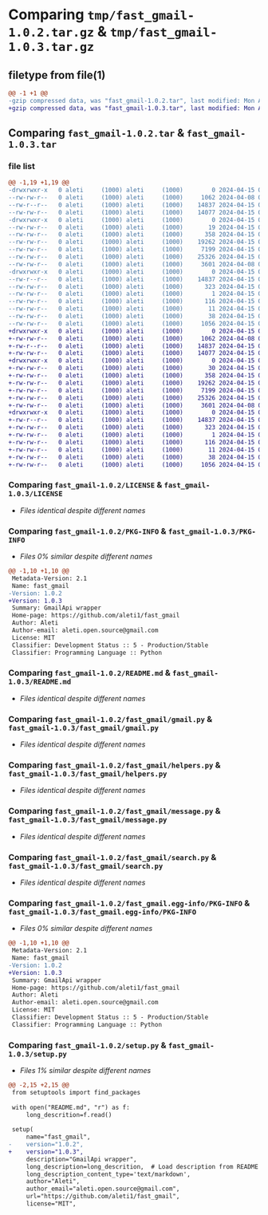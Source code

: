 # Comparing `tmp/fast_gmail-1.0.2.tar.gz` & `tmp/fast_gmail-1.0.3.tar.gz`

## filetype from file(1)

```diff
@@ -1 +1 @@
-gzip compressed data, was "fast_gmail-1.0.2.tar", last modified: Mon Apr 15 08:42:07 2024, max compression
+gzip compressed data, was "fast_gmail-1.0.3.tar", last modified: Mon Apr 15 08:44:30 2024, max compression
```

## Comparing `fast_gmail-1.0.2.tar` & `fast_gmail-1.0.3.tar`

### file list

```diff
@@ -1,19 +1,19 @@
-drwxrwxr-x   0 aleti     (1000) aleti     (1000)        0 2024-04-15 08:42:07.208335 fast_gmail-1.0.2/
--rw-rw-r--   0 aleti     (1000) aleti     (1000)     1062 2024-04-08 06:15:40.000000 fast_gmail-1.0.2/LICENSE
--rw-r--r--   0 aleti     (1000) aleti     (1000)    14837 2024-04-15 08:42:07.208335 fast_gmail-1.0.2/PKG-INFO
--rw-rw-r--   0 aleti     (1000) aleti     (1000)    14077 2024-04-15 08:16:21.000000 fast_gmail-1.0.2/README.md
-drwxrwxr-x   0 aleti     (1000) aleti     (1000)        0 2024-04-15 08:42:07.204335 fast_gmail-1.0.2/fast_gmail/
--rw-rw-r--   0 aleti     (1000) aleti     (1000)       19 2024-04-15 08:40:47.000000 fast_gmail-1.0.2/fast_gmail/__init__.py
--rw-rw-r--   0 aleti     (1000) aleti     (1000)      358 2024-04-15 06:27:06.000000 fast_gmail-1.0.2/fast_gmail/draft.py
--rw-rw-r--   0 aleti     (1000) aleti     (1000)    19262 2024-04-15 07:00:58.000000 fast_gmail-1.0.2/fast_gmail/gmail.py
--rw-rw-r--   0 aleti     (1000) aleti     (1000)     7199 2024-04-15 06:26:53.000000 fast_gmail-1.0.2/fast_gmail/helpers.py
--rw-rw-r--   0 aleti     (1000) aleti     (1000)    25326 2024-04-15 06:27:25.000000 fast_gmail-1.0.2/fast_gmail/message.py
--rw-rw-r--   0 aleti     (1000) aleti     (1000)     3601 2024-04-08 06:37:52.000000 fast_gmail-1.0.2/fast_gmail/search.py
-drwxrwxr-x   0 aleti     (1000) aleti     (1000)        0 2024-04-15 08:42:07.204335 fast_gmail-1.0.2/fast_gmail.egg-info/
--rw-r--r--   0 aleti     (1000) aleti     (1000)    14837 2024-04-15 08:42:07.000000 fast_gmail-1.0.2/fast_gmail.egg-info/PKG-INFO
--rw-rw-r--   0 aleti     (1000) aleti     (1000)      323 2024-04-15 08:42:07.000000 fast_gmail-1.0.2/fast_gmail.egg-info/SOURCES.txt
--rw-rw-r--   0 aleti     (1000) aleti     (1000)        1 2024-04-15 08:42:07.000000 fast_gmail-1.0.2/fast_gmail.egg-info/dependency_links.txt
--rw-rw-r--   0 aleti     (1000) aleti     (1000)      116 2024-04-15 08:42:07.000000 fast_gmail-1.0.2/fast_gmail.egg-info/requires.txt
--rw-rw-r--   0 aleti     (1000) aleti     (1000)       11 2024-04-15 08:42:07.000000 fast_gmail-1.0.2/fast_gmail.egg-info/top_level.txt
--rw-rw-r--   0 aleti     (1000) aleti     (1000)       38 2024-04-15 08:42:07.208335 fast_gmail-1.0.2/setup.cfg
--rw-rw-r--   0 aleti     (1000) aleti     (1000)     1056 2024-04-15 08:40:59.000000 fast_gmail-1.0.2/setup.py
+drwxrwxr-x   0 aleti     (1000) aleti     (1000)        0 2024-04-15 08:44:30.504817 fast_gmail-1.0.3/
+-rw-rw-r--   0 aleti     (1000) aleti     (1000)     1062 2024-04-08 06:15:40.000000 fast_gmail-1.0.3/LICENSE
+-rw-r--r--   0 aleti     (1000) aleti     (1000)    14837 2024-04-15 08:44:30.504817 fast_gmail-1.0.3/PKG-INFO
+-rw-rw-r--   0 aleti     (1000) aleti     (1000)    14077 2024-04-15 08:16:21.000000 fast_gmail-1.0.3/README.md
+drwxrwxr-x   0 aleti     (1000) aleti     (1000)        0 2024-04-15 08:44:30.504817 fast_gmail-1.0.3/fast_gmail/
+-rw-rw-r--   0 aleti     (1000) aleti     (1000)       30 2024-04-15 08:44:02.000000 fast_gmail-1.0.3/fast_gmail/__init__.py
+-rw-rw-r--   0 aleti     (1000) aleti     (1000)      358 2024-04-15 06:27:06.000000 fast_gmail-1.0.3/fast_gmail/draft.py
+-rw-rw-r--   0 aleti     (1000) aleti     (1000)    19262 2024-04-15 07:00:58.000000 fast_gmail-1.0.3/fast_gmail/gmail.py
+-rw-rw-r--   0 aleti     (1000) aleti     (1000)     7199 2024-04-15 06:26:53.000000 fast_gmail-1.0.3/fast_gmail/helpers.py
+-rw-rw-r--   0 aleti     (1000) aleti     (1000)    25326 2024-04-15 06:27:25.000000 fast_gmail-1.0.3/fast_gmail/message.py
+-rw-rw-r--   0 aleti     (1000) aleti     (1000)     3601 2024-04-08 06:37:52.000000 fast_gmail-1.0.3/fast_gmail/search.py
+drwxrwxr-x   0 aleti     (1000) aleti     (1000)        0 2024-04-15 08:44:30.504817 fast_gmail-1.0.3/fast_gmail.egg-info/
+-rw-r--r--   0 aleti     (1000) aleti     (1000)    14837 2024-04-15 08:44:30.000000 fast_gmail-1.0.3/fast_gmail.egg-info/PKG-INFO
+-rw-rw-r--   0 aleti     (1000) aleti     (1000)      323 2024-04-15 08:44:30.000000 fast_gmail-1.0.3/fast_gmail.egg-info/SOURCES.txt
+-rw-rw-r--   0 aleti     (1000) aleti     (1000)        1 2024-04-15 08:44:30.000000 fast_gmail-1.0.3/fast_gmail.egg-info/dependency_links.txt
+-rw-rw-r--   0 aleti     (1000) aleti     (1000)      116 2024-04-15 08:44:30.000000 fast_gmail-1.0.3/fast_gmail.egg-info/requires.txt
+-rw-rw-r--   0 aleti     (1000) aleti     (1000)       11 2024-04-15 08:44:30.000000 fast_gmail-1.0.3/fast_gmail.egg-info/top_level.txt
+-rw-rw-r--   0 aleti     (1000) aleti     (1000)       38 2024-04-15 08:44:30.504817 fast_gmail-1.0.3/setup.cfg
+-rw-rw-r--   0 aleti     (1000) aleti     (1000)     1056 2024-04-15 08:44:23.000000 fast_gmail-1.0.3/setup.py
```

### Comparing `fast_gmail-1.0.2/LICENSE` & `fast_gmail-1.0.3/LICENSE`

 * *Files identical despite different names*

### Comparing `fast_gmail-1.0.2/PKG-INFO` & `fast_gmail-1.0.3/PKG-INFO`

 * *Files 0% similar despite different names*

```diff
@@ -1,10 +1,10 @@
 Metadata-Version: 2.1
 Name: fast_gmail
-Version: 1.0.2
+Version: 1.0.3
 Summary: GmailApi wrapper
 Home-page: https://github.com/aleti1/fast_gmail
 Author: Aleti
 Author-email: aleti.open.source@gmail.com
 License: MIT
 Classifier: Development Status :: 5 - Production/Stable
 Classifier: Programming Language :: Python
```

### Comparing `fast_gmail-1.0.2/README.md` & `fast_gmail-1.0.3/README.md`

 * *Files identical despite different names*

### Comparing `fast_gmail-1.0.2/fast_gmail/gmail.py` & `fast_gmail-1.0.3/fast_gmail/gmail.py`

 * *Files identical despite different names*

### Comparing `fast_gmail-1.0.2/fast_gmail/helpers.py` & `fast_gmail-1.0.3/fast_gmail/helpers.py`

 * *Files identical despite different names*

### Comparing `fast_gmail-1.0.2/fast_gmail/message.py` & `fast_gmail-1.0.3/fast_gmail/message.py`

 * *Files identical despite different names*

### Comparing `fast_gmail-1.0.2/fast_gmail/search.py` & `fast_gmail-1.0.3/fast_gmail/search.py`

 * *Files identical despite different names*

### Comparing `fast_gmail-1.0.2/fast_gmail.egg-info/PKG-INFO` & `fast_gmail-1.0.3/fast_gmail.egg-info/PKG-INFO`

 * *Files 0% similar despite different names*

```diff
@@ -1,10 +1,10 @@
 Metadata-Version: 2.1
 Name: fast_gmail
-Version: 1.0.2
+Version: 1.0.3
 Summary: GmailApi wrapper
 Home-page: https://github.com/aleti1/fast_gmail
 Author: Aleti
 Author-email: aleti.open.source@gmail.com
 License: MIT
 Classifier: Development Status :: 5 - Production/Stable
 Classifier: Programming Language :: Python
```

### Comparing `fast_gmail-1.0.2/setup.py` & `fast_gmail-1.0.3/setup.py`

 * *Files 1% similar despite different names*

```diff
@@ -2,15 +2,15 @@
 from setuptools import find_packages
 
 with open("README.md", "r") as f:
     long_descrition=f.read()
 
 setup(
     name="fast_gmail",
-    version="1.0.2",
+    version="1.0.3",
     description="GmailApi wrapper",
     long_description=long_descrition,  # Load description from README
     long_description_content_type='text/markdown',
     author="Aleti",
     author_email="aleti.open.source@gmail.com",
     url="https://github.com/aleti1/fast_gmail",
     license="MIT",
```

